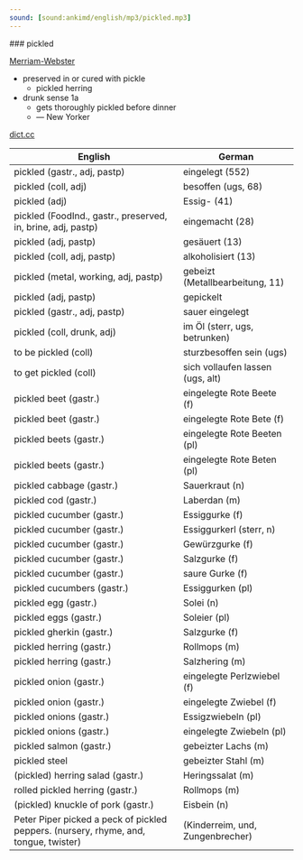 ```yaml
---
sound: [sound:ankimd/english/mp3/pickled.mp3]
---
```


\### pickled

[Merriam-Webster](https://www.merriam-webster.com/dictionary/pickled)

- preserved in or cured with pickle
    - pickled herring
- drunk sense 1a
    - gets thoroughly pickled before dinner
    - — New Yorker

[dict.cc](https://www.dict.cc/pickled)

| English        | German       |
| -------------- | ------------ |
| pickled (gastr., adj, pastp) | eingelegt (552) |
| pickled (coll, adj) | besoffen (ugs, 68) |
| pickled (adj) | Essig- (41) |
| pickled (FoodInd., gastr., preserved, in, brine, adj, pastp) | eingemacht (28) |
| pickled (adj, pastp) | gesäuert (13) |
| pickled (coll, adj, pastp) | alkoholisiert (13) |
| pickled (metal, working, adj, pastp) | gebeizt (Metallbearbeitung, 11) |
| pickled (adj, pastp) | gepickelt |
| pickled (gastr., adj, pastp) | sauer eingelegt |
| pickled (coll, drunk, adj) | im Öl (sterr, ugs, betrunken) |
| to be pickled (coll) | sturzbesoffen sein (ugs) |
| to get pickled (coll) | sich vollaufen lassen (ugs, alt) |
| pickled beet (gastr.) | eingelegte Rote Beete (f) |
| pickled beet (gastr.) | eingelegte Rote Bete (f) |
| pickled beets (gastr.) | eingelegte Rote Beeten (pl) |
| pickled beets (gastr.) | eingelegte Rote Beten (pl) |
| pickled cabbage (gastr.) | Sauerkraut (n) |
| pickled cod (gastr.) | Laberdan (m) |
| pickled cucumber (gastr.) | Essiggurke (f) |
| pickled cucumber (gastr.) | Essiggurkerl (sterr, n) |
| pickled cucumber (gastr.) | Gewürzgurke (f) |
| pickled cucumber (gastr.) | Salzgurke (f) |
| pickled cucumber (gastr.) | saure Gurke (f) |
| pickled cucumbers (gastr.) | Essiggurken (pl) |
| pickled egg (gastr.) | Solei (n) |
| pickled eggs (gastr.) | Soleier (pl) |
| pickled gherkin (gastr.) | Salzgurke (f) |
| pickled herring (gastr.) | Rollmops (m) |
| pickled herring (gastr.) | Salzhering (m) |
| pickled onion (gastr.) | eingelegte Perlzwiebel (f) |
| pickled onion (gastr.) | eingelegte Zwiebel (f) |
| pickled onions (gastr.) | Essigzwiebeln (pl) |
| pickled onions (gastr.) | eingelegte Zwiebeln (pl) |
| pickled salmon (gastr.) | gebeizter Lachs (m) |
| pickled steel | gebeizter Stahl (m) |
| (pickled) herring salad (gastr.) | Heringssalat (m) |
| rolled pickled herring (gastr.) | Rollmops (m) |
| (pickled) knuckle of pork (gastr.) | Eisbein (n) |
| Peter Piper picked a peck of pickled peppers. (nursery, rhyme, and, tongue, twister) |  (Kinderreim, und, Zungenbrecher) |
